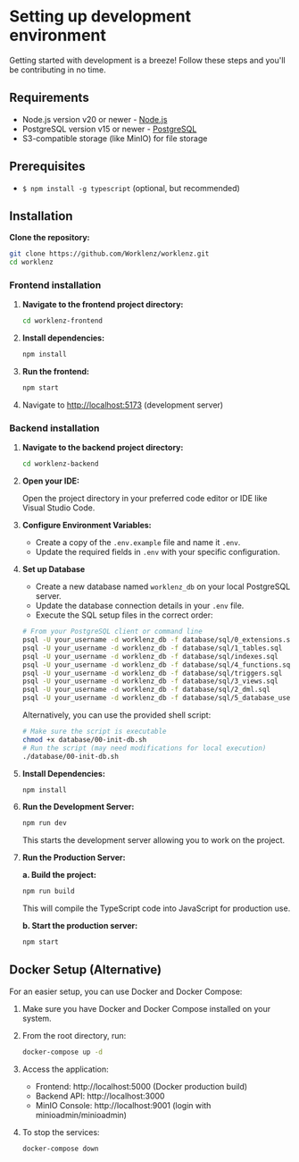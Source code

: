 # Setting up development environment

Getting started with development is a breeze! Follow these steps and you'll be contributing in no time.

## Requirements

- Node.js version v20 or newer - [Node.js](https://nodejs.org/en/download/)
- PostgreSQL version v15 or newer - [PostgreSQL](https://www.postgresql.org/download/)
- S3-compatible storage (like MinIO) for file storage

## Prerequisites

- `$ npm install -g typescript` (optional, but recommended)

## Installation
**Clone the repository:**

   ```bash
   git clone https://github.com/Worklenz/worklenz.git
   cd worklenz
   ```

### Frontend installation

1. **Navigate to the frontend project directory:**

   ```bash
   cd worklenz-frontend
   ```
2. **Install dependencies:**

   ```bash
   npm install
   ```
   
3. **Run the frontend:**
   ```bash
   npm start
   ```
   
4. Navigate to [http://localhost:5173](http://localhost:5173) (development server)

### Backend installation
   
1. **Navigate to the backend project directory:**

   ```bash
   cd worklenz-backend
   ```

2. **Open your IDE:**

   Open the project directory in your preferred code editor or IDE like Visual Studio Code.

3. **Configure Environment Variables:**

   - Create a copy of the `.env.example` file and name it `.env`.
   - Update the required fields in `.env` with your specific configuration.

4. **Set up Database**
   - Create a new database named `worklenz_db` on your local PostgreSQL server. 
   - Update the database connection details in your `.env` file.
   - Execute the SQL setup files in the correct order:
   
   ```bash
   # From your PostgreSQL client or command line
   psql -U your_username -d worklenz_db -f database/sql/0_extensions.sql
   psql -U your_username -d worklenz_db -f database/sql/1_tables.sql
   psql -U your_username -d worklenz_db -f database/sql/indexes.sql
   psql -U your_username -d worklenz_db -f database/sql/4_functions.sql
   psql -U your_username -d worklenz_db -f database/sql/triggers.sql
   psql -U your_username -d worklenz_db -f database/sql/3_views.sql
   psql -U your_username -d worklenz_db -f database/sql/2_dml.sql
   psql -U your_username -d worklenz_db -f database/sql/5_database_user.sql
   ```
   
   Alternatively, you can use the provided shell script:
   
   ```bash
   # Make sure the script is executable
   chmod +x database/00-init-db.sh
   # Run the script (may need modifications for local execution)
   ./database/00-init-db.sh
   ```

5. **Install Dependencies:**

   ```bash
   npm install
   ```

6. **Run the Development Server:**

   ```bash
   npm run dev
   ```

   This starts the development server allowing you to work on the project.

7. **Run the Production Server:**

   **a. Build the project:**

   ```bash
   npm run build
   ```

   This will compile the TypeScript code into JavaScript for production use.

   **b. Start the production server:**

   ```bash
   npm start
   ```

## Docker Setup (Alternative)

For an easier setup, you can use Docker and Docker Compose:

1. Make sure you have Docker and Docker Compose installed on your system.

2. From the root directory, run:

   ```bash
   docker-compose up -d
   ```

3. Access the application:
   - Frontend: http://localhost:5000 (Docker production build)
   - Backend API: http://localhost:3000
   - MinIO Console: http://localhost:9001 (login with minioadmin/minioadmin)

4. To stop the services:

   ```bash
   docker-compose down
   ```
